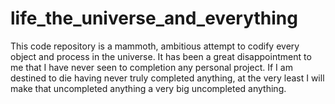 life_the_universe_and_everything
================================

This code repository is a mammoth, ambitious attempt to codify every object and process in the universe.  It has been a great disappointment to me that I have never seen to completion any personal project.  If I am destined to die having never truly completed anything, at the very least I will make that uncompleted anything a very big uncompleted anything.  
